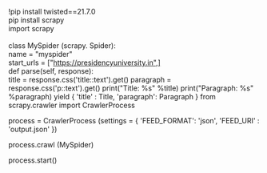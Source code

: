 !pip install twisted==21.7.0
<br>
pip install scrapy<br>
import scrapy<br>
<br>
class MySpider (scrapy. Spider):<br>
    name = "myspider"<br>
    start_urls = ["https://presidencyuniversity.in",]<br>
    def parse(self, response):<br>
        title = response.css('title::text').get()
        paragraph = response.css('p::text').get()
        print("Title: %s" %title)
        print("Paragraph: %s" %paragraph)
        yield {
            'title' : Title,
            'paragraph': Paragraph
            }
from scrapy.crawler import CrawlerProcess

process = CrawlerProcess (settings = {
'FEED_FORMAT': 'json',
'FEED_URI' : 'output.json'
})

process.crawl (MySpider)

process.start()
